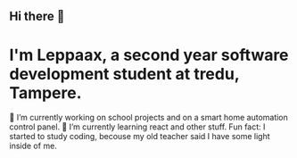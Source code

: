 ## Hi there 👋 
# I'm Leppaax, a second year software development student at tredu, Tampere.

🔭 I’m currently working on school projects and on a smart home automation control panel.
🌱 I’m currently learning react and other stuff.
Fun fact: I started to study coding, becouse my old teacher said I have some light inside of me.

<!--
**Leppaax/Leppaax** is a ✨ _special_ ✨ repository because its `README.md` (this file) appears on your GitHub profile.

Here are some ideas to get you started:

- 🔭 I’m currently working on ...
- 🌱 I’m currently learning ...
- 👯 I’m looking to collaborate on ...
- 🤔 I’m looking for help with ...
- 💬 Ask me about ...
- 📫 How to reach me: ...
- 😄 Pronouns: ...
- ⚡ Fun fact: ...
-->
